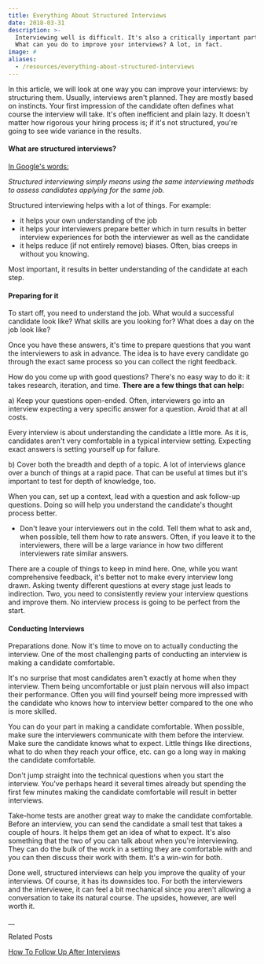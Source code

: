 ```yaml
---
title: Everything About Structured Interviews
date: 2018-03-31
description: >-
  Interviewing well is difficult. It's also a critically important part of your hiring process. A poor interviewing process directly results in substandard hires.
  What can you do to improve your interviews? A lot, in fact.
image: #
aliases:
  - /resources/everything-about-structured-interviews
---
```


In this article, we will look at one way you can improve your interviews: by structuring them. Usually, interviews aren't planned. They are mostly based on instincts. Your first impression of the candidate often defines what course the interview will take. It's often inefficient and plain lazy. It doesn't matter how rigorous your hiring process is; if it's not structured, you're going to see wide variance in the results.

#### What are structured interviews?

[In Google's words:](https://rework.withgoogle.com/guides/hiring-use-structured-interviewing/steps/introduction/)
  
 _Structured interviewing simply means using the same interviewing methods to assess candidates applying for the same job._

Structured interviewing helps with a lot of things. For example:

- it helps your own understanding of the job
- it helps your interviewers prepare better which in turn results in better interview experiences for both the interviewer as well as the candidate
- it helps reduce (if not entirely remove) biases. Often, bias creeps in without you knowing.

Most important, it results in better understanding of the candidate at each step.

#### Preparing for it

To start off, you need to understand the job. What would a successful candidate look like? What skills are you looking for? What does a day on the job look like?

Once you have these answers, it's time to prepare questions that you want the interviewers to ask in advance. The idea is to have every candidate go through the exact same process so you can collect the right feedback.

How do you come up with good questions? There's no easy way to do it: it takes research, iteration, and time. **There are a few things that can help:**

a) Keep your questions open-ended. Often, interviewers go into an interview expecting a very specific answer for a question. Avoid that at all costs.

Every interview is about understanding the candidate a little more. As it is, candidates aren't very comfortable in a typical interview setting. Expecting exact answers is setting yourself up for failure.

b) Cover both the breadth and depth of a topic. A lot of interviews glance over a bunch of things at a rapid pace. That can be useful at times but it's important to test for depth of knowledge, too.

When you can, set up a context, lead with a question and ask follow-up questions. Doing so will help you understand the candidate's thought process better.

- Don't leave your interviewers out in the cold. Tell them what to ask and, when possible, tell them how to rate answers. Often, if you leave it to the interviewers, there will be a large variance in how two different interviewers rate similar answers.

There are a couple of things to keep in mind here. One, while you want comprehensive feedback, it's better not to make every interview long drawn. Asking twenty different questions at every stage just leads to indirection. Two, you need to consistently review your interview questions and improve them. No interview process is going to be perfect from the start.

#### Conducting Interviews

Preparations done. Now it's time to move on to actually conducting the interview. One of the most challenging parts of conducting an interview is making a candidate comfortable.

It's no surprise that most candidates aren't exactly at home when they interview. Them being uncomfortable or just plain nervous will also impact their performance. Often you will find yourself being more impressed with the candidate who knows how to interview better compared to the one who is more skilled.

You can do your part in making a candidate comfortable. When possible, make sure the interviewers communicate with them before the interview. Make sure the candidate knows what to expect. Little things like directions, what to do when they reach your office, etc. can go a long way in making the candidate comfortable.

Don't jump straight into the technical questions when you start the interview. You've perhaps heard it several times already but spending the first few minutes making the candidate comfortable will result in better interviews.

Take-home tests are another great way to make the candidate comfortable. Before an interview, you can send the candidate a small test that takes a couple of hours. It helps them get an idea of what to expect. It's also something that the two of you can talk about when you're interviewing. They can do the bulk of the work in a setting they are comfortable with and you can then discuss their work with them. It's a win-win for both.

Done well, structured interviews can help you improve the quality of your interviews. Of course, it has its downsides too. For both the interviewers and the interviewee, it can feel a bit mechanical since you aren't allowing a conversation to take its natural course. The upsides, however, are well worth it.

\_\_

Related Posts

[How To Follow Up After Interviews](/resources/interviewing/how-to-follow-up-after-interviews)
